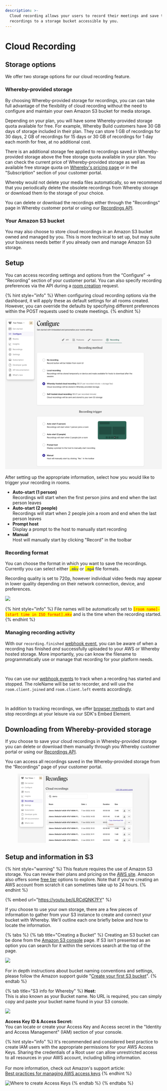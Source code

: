 ```yaml
---
description: >-
  Cloud recording allows your users to record their meetings and save the
  recordings to a storage bucket accessible by you.
---
```


# Cloud Recording

## Storage options

We offer two storage options for our cloud recording feature.&#x20;

### Whereby-provided storage

By choosing Whereby-provided storage for recordings, you can can take full advantage of the flexibility of cloud recording without the need to configure and maintain your own Amazon S3 bucket for media storage.

Depending on your plan, you will have some Whereby-provided storage quota available for free. For example, Whereby Build customers have 30 GB days of storage included in their plan. They can store 1 GB of recordings for 30 days, 2 GB of recordings for 15 days or 30 GB of recordings for 1 day each month for free, at no additional cost.

There is an additional storage fee applied to recordings saved in Whereby-provided storage above the free storage quota available in your plan. You can check the current price of Whereby-provided storage as well as available free storage quota on [Whereby's pricing page](https://whereby.com/information/embedded/pricing) or in the "Subscription" section of your customer portal.  &#x20;

Whereby would not delete your media files automatically, so we recommend that you periodically delete the obsolete recordings from Whereby storage or download them to the storage of your choice.

You can delete or download the recordings either through the "Recordings" page in Whereby customer portal or using our [Recordings API](https://docs.whereby.com/whereby-rest-api-reference#recordings).

### Your Amazon S3 bucket

You may also choose to store cloud recordings in an Amazon S3 bucket owned and managed by you. This is more technical to set up, but may suite your business needs better if you already own and manage Amazon S3 storage.&#x20;

## Setup

You can access recording settings and options from the “Configure” → “Recording” section of your customer portal. You can also specify recording preferences via the API during a [room creation](../../../reference/whereby-rest-api-reference.md#create-meeting) request.

{% hint style="info" %}
When configuring cloud recording options via the dashboard, it will apply these as default settings for all rooms created. However, you can override the defaults by specifying different preferences within the POST requests used to create meetings.
{% endhint %}

![](<../../../.gitbook/assets/Screenshot 2023-06-26 at 13.17.15.png>)

After setting up the appropriate information, select how you would like to trigger your recording in rooms.&#x20;

* **Auto-start (1 person)**\
  Recordings will start when the first person joins and end when the last person leaves
* **Auto-start (2 people)**\
  Recordings will start when 2 people join a room and end when the last person leaves
* **Prompt host** \
  Display a prompt to the host to manually start recording
* **Manual**\
  Host will manually start by clicking "Record" in the toolbar

### Recording format

You can choose the format in which you want to save the recordings. Currently you can select either <mark style="color:blue;">`.mkv`</mark> or <mark style="color:blue;">`.mp4`</mark> file formats.

Recording quality is set to 720p, however individual video feeds may appear in lower quality depending on their network connection, device, and preferences.

![](<../../../.gitbook/assets/Recording format 2.png>)

{% hint style="info" %}
File names will be automatically set to <mark style="color:red;">`[room name]-[start time in ISO format].mkv`</mark> and is the time when the recording started.
{% endhint %}

### Managing recording activity

With our `recording.finished` [webhook event](https://docs.whereby.com/monitoring-usage/webhooks#cloud-recording-data-properties), you can be aware of when a recording has finished _and_ successfully uploaded to your AWS or Whereby hosted storage. More importantly, you can know the filename to programmatically use or manage that recording for your platform needs.

<figure><img src="broken-reference" alt=""><figcaption></figcaption></figure>



You can use our [webhook events](../../../reference/webhooks.md#data-properties) to track when a recording has started and stopped. The roleName will be set to recorder, and will use the `room.client.joined` and `room.client.left` events accordingly.

<figure><img src="../../../.gitbook/assets/recorder webhook.png" alt=""><figcaption></figcaption></figure>

In addition to tracking recordings, we offer [browser methods](https://docs.whereby.com/embedding-rooms/in-a-web-page/using-the-whereby-embed-element#sending-commands) to start and stop recordings at your leisure via our SDK's Embed Element.&#x20;

## Downloading from Whereby-provided storage

If you choose to save your cloud recordings in Whereby-provided storage you can delete or download them manually through you Whereby customer portal or using our [Recordings API](https://docs.whereby.com/whereby-rest-api-reference#recordings).

You can access all recordings saved in the Whereby-provided storage from the “Recordings” page of your customer portal.

<figure><img src="../../../.gitbook/assets/Screenshot 2023-06-27 at 13.09.27.png" alt=""><figcaption></figcaption></figure>



## Setup and information in S3

{% hint style="warning" %}
This feature requires the use of Amazon S3 storage. You can review their plans and pricing on the [AWS site](https://aws.amazon.com/s3/pricing/). Amazon also offers some [free tier](https://aws.amazon.com/free/?all-free-tier.sort-by=item.additionalFields.SortRank\&all-free-tier.sort-order=asc\&awsf.Free%20Tier%20Types=\*all\&awsf.Free%20Tier%20Categories=\*all) options to explore. Note that if you're creating an AWS account from scratch it can sometimes take up to 24 hours.
{% endhint %}

{% embed url="https://youtu.be/iLRCdQNK7FY" %}

If you choose to use your own storage, there are a few pieces of information to gather from your S3 instance to create and connect your bucket with Whereby. We'll outline each one briefly below and how to locate the information.

{% tabs %}
{% tab title="Creating a Bucket" %}
Creating an S3 bucket can be done from the [Amazon S3 console](https://console.aws.amazon.com/console/home) page. If S3 isn't presented as an option you can search for it within the services search at the top of the page.

![](<../../../.gitbook/assets/S3 bucket.png>)

For in depth instructions about bucket naming conventions and settings, please follow the Amazon support guide "[Create your first S3 bucket](https://docs.aws.amazon.com/AmazonS3/latest/userguide/creating-bucket.html)".
{% endtab %}

{% tab title="S3 info for Whereby" %}
**Host:**\
This is also known as your Bucket name. No URL is required, you can simply copy and paste your bucket name found in your S3 console.

![](<../../../.gitbook/assets/Bucket name.png>)

**Access Key ID & Access Secret:**\
You can locate or create your Access Key and Access secret in the "Identity and Access Management" (IAM) section of your console.&#x20;

{% hint style="info" %}
It's recommended and considered best practice to create IAM users with the appropriate permissions for your AWS Access Keys. Sharing the credentials of a Root user can allow unrestricted access to all resources in your AWS account, including billing information.\
\
For more information, check out Amazon's support article:\
[Best practices for managing AWS access keys](https://docs.aws.amazon.com/general/latest/gr/aws-access-keys-best-practices.html#root-password)
{% endhint %}



![Where to create Access Keys](<../../../.gitbook/assets/access key s3.png>)
{% endtab %}
{% endtabs %}
